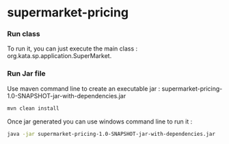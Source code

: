 # supermarket-pricing

### Run class

To run it, you can just execute the main class : org.kata.sp.application.SuperMarket.

### Run Jar file

Use maven command line to create an executable jar : supermarket-pricing-1.0-SNAPSHOT-jar-with-dependencies.jar

```bash
mvn clean install
```

Once jar generated you can use windows command line to run it :

```bash
java -jar supermarket-pricing-1.0-SNAPSHOT-jar-with-dependencies.jar
```
